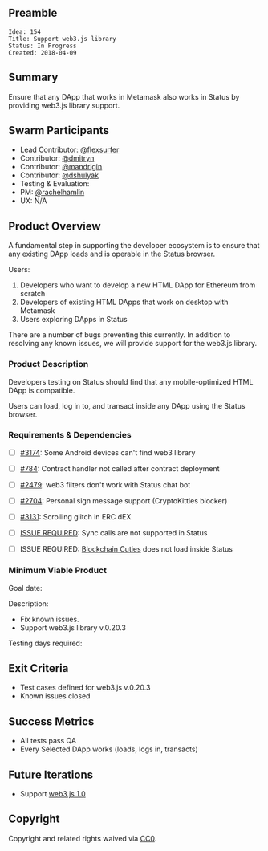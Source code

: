## Preamble

    Idea: 154
    Title: Support web3.js library
    Status: In Progress
    Created: 2018-04-09
    
## Summary
Ensure that any DApp that works in Metamask also works in Status by providing web3.js library support.

## Swarm Participants
- Lead Contributor: [@flexsurfer](https://github.com/flexsurfer)
- Contributor: [@dmitryn](https://github.com/dmitryn)
- Contributor: [@mandrigin](https://github.com/mandrigin)
- Contributor: [@dshulyak](https://github.com/dshulyak)
- Testing & Evaluation: 
- PM: [@rachelhamlin](https://github.com/rachelhamlin)
- UX: N/A

## Product Overview

A fundamental step in supporting the developer ecosystem is to ensure that any existing DApp loads and is operable in the Status browser.

Users:
1. Developers who want to develop a new HTML DApp for Ethereum from scratch
2. Developers of existing HTML DApps that work on desktop with Metamask
3. Users exploring DApps in Status

There are a number of bugs preventing this currently. In addition to resolving any known issues, we will provide support for the web3.js library.

### Product Description

Developers testing on Status should find that any mobile-optimized HTML DApp is compatible.

Users can load, log in to, and transact inside any DApp using the Status browser.

### Requirements & Dependencies

- [ ] [#3174](https://github.com/status-im/status-react/issues/3174): Some Android devices can't find web3 library

- [ ] [#784](https://github.com/status-im/status-go/issues/784): Contract handler not called after contract deployment

- [ ] [#2479](https://github.com/status-im/status-react/issues/2479): web3 filters don't work with Status chat bot

- [ ] [#2704](https://github.com/status-im/status-react/issues/2704): Personal sign message support (CryptoKitties blocker)

- [ ] [#3131](https://github.com/status-im/status-react/issues/3131): Scrolling glitch in ERC dEX

- [ ] [ISSUE REQUIRED](https://github.com/status-im/status-react/blob/develop/resources/js/web3_init.js#L25): Sync calls are not supported in Status 

- [ ] ISSUE REQUIRED: [Blockchain Cuties](https://blockchaincuties.co ) does not load inside Status

### Minimum Viable Product

Goal date: 

Description:
- Fix known issues. 
- Support web3.js library v.0.20.3

Testing days required:

## Exit Criteria
- Test cases defined for web3.js v.0.20.3
- Known issues closed

## Success Metrics
- All tests pass QA
- Every Selected DApp works (loads, logs in, transacts)

## Future Iterations
- Support [web3.js 1.0](https://web3js.readthedocs.io/en/1.0/)

## Copyright

Copyright and related rights waived via [CC0](https://creativecommons.org/publicdomain/zero/1.0/).

